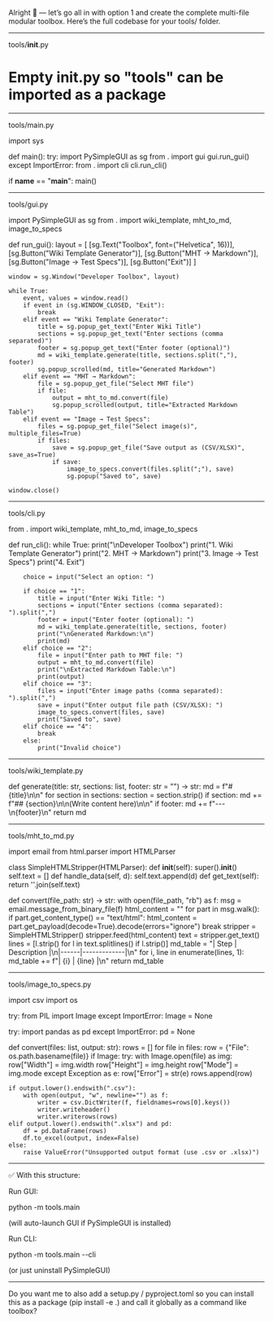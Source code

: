 Alright 💯 — let’s go all in with option 1 and create the complete multi-file modular toolbox.
Here’s the full codebase for your tools/ folder.


---

tools/__init__.py

# Empty __init__.py so "tools" can be imported as a package


---

tools/main.py

import sys

def main():
    try:
        import PySimpleGUI as sg
        from . import gui
        gui.run_gui()
    except ImportError:
        from . import cli
        cli.run_cli()

if __name__ == "__main__":
    main()


---

tools/gui.py

import PySimpleGUI as sg
from . import wiki_template, mht_to_md, image_to_specs

def run_gui():
    layout = [
        [sg.Text("Toolbox", font=("Helvetica", 16))],
        [sg.Button("Wiki Template Generator")],
        [sg.Button("MHT → Markdown")],
        [sg.Button("Image → Test Specs")],
        [sg.Button("Exit")]
    ]

    window = sg.Window("Developer Toolbox", layout)

    while True:
        event, values = window.read()
        if event in (sg.WINDOW_CLOSED, "Exit"):
            break
        elif event == "Wiki Template Generator":
            title = sg.popup_get_text("Enter Wiki Title")
            sections = sg.popup_get_text("Enter sections (comma separated)")
            footer = sg.popup_get_text("Enter footer (optional)")
            md = wiki_template.generate(title, sections.split(","), footer)
            sg.popup_scrolled(md, title="Generated Markdown")
        elif event == "MHT → Markdown":
            file = sg.popup_get_file("Select MHT file")
            if file:
                output = mht_to_md.convert(file)
                sg.popup_scrolled(output, title="Extracted Markdown Table")
        elif event == "Image → Test Specs":
            files = sg.popup_get_file("Select image(s)", multiple_files=True)
            if files:
                save = sg.popup_get_file("Save output as (CSV/XLSX)", save_as=True)
                if save:
                    image_to_specs.convert(files.split(";"), save)
                    sg.popup("Saved to", save)

    window.close()


---

tools/cli.py

from . import wiki_template, mht_to_md, image_to_specs

def run_cli():
    while True:
        print("\nDeveloper Toolbox")
        print("1. Wiki Template Generator")
        print("2. MHT → Markdown")
        print("3. Image → Test Specs")
        print("4. Exit")

        choice = input("Select an option: ")

        if choice == "1":
            title = input("Enter Wiki Title: ")
            sections = input("Enter sections (comma separated): ").split(",")
            footer = input("Enter footer (optional): ")
            md = wiki_template.generate(title, sections, footer)
            print("\nGenerated Markdown:\n")
            print(md)
        elif choice == "2":
            file = input("Enter path to MHT file: ")
            output = mht_to_md.convert(file)
            print("\nExtracted Markdown Table:\n")
            print(output)
        elif choice == "3":
            files = input("Enter image paths (comma separated): ").split(",")
            save = input("Enter output file path (CSV/XLSX): ")
            image_to_specs.convert(files, save)
            print("Saved to", save)
        elif choice == "4":
            break
        else:
            print("Invalid choice")


---

tools/wiki_template.py

def generate(title: str, sections: list, footer: str = "") -> str:
    md = f"# {title}\n\n"
    for section in sections:
        section = section.strip()
        if section:
            md += f"## {section}\n\n(Write content here)\n\n"
    if footer:
        md += f"---\n{footer}\n"
    return md


---

tools/mht_to_md.py

import email
from html.parser import HTMLParser

class SimpleHTMLStripper(HTMLParser):
    def __init__(self):
        super().__init__()
        self.text = []
    def handle_data(self, d):
        self.text.append(d)
    def get_text(self):
        return ''.join(self.text)

def convert(file_path: str) -> str:
    with open(file_path, "rb") as f:
        msg = email.message_from_binary_file(f)
    html_content = ""
    for part in msg.walk():
        if part.get_content_type() == "text/html":
            html_content = part.get_payload(decode=True).decode(errors="ignore")
            break
    stripper = SimpleHTMLStripper()
    stripper.feed(html_content)
    text = stripper.get_text()
    lines = [l.strip() for l in text.splitlines() if l.strip()]
    md_table = "| Step | Description |\n|------|-------------|\n"
    for i, line in enumerate(lines, 1):
        md_table += f"| {i} | {line} |\n"
    return md_table


---

tools/image_to_specs.py

import csv
import os

try:
    from PIL import Image
except ImportError:
    Image = None

try:
    import pandas as pd
except ImportError:
    pd = None

def convert(files: list, output: str):
    rows = []
    for file in files:
        row = {"File": os.path.basename(file)}
        if Image:
            try:
                with Image.open(file) as img:
                    row["Width"] = img.width
                    row["Height"] = img.height
                    row["Mode"] = img.mode
            except Exception as e:
                row["Error"] = str(e)
        rows.append(row)

    if output.lower().endswith(".csv"):
        with open(output, "w", newline="") as f:
            writer = csv.DictWriter(f, fieldnames=rows[0].keys())
            writer.writeheader()
            writer.writerows(rows)
    elif output.lower().endswith(".xlsx") and pd:
        df = pd.DataFrame(rows)
        df.to_excel(output, index=False)
    else:
        raise ValueError("Unsupported output format (use .csv or .xlsx)")


---

✅ With this structure:

Run GUI:

python -m tools.main

(will auto-launch GUI if PySimpleGUI is installed)

Run CLI:

python -m tools.main --cli

(or just uninstall PySimpleGUI)



---

Do you want me to also add a setup.py / pyproject.toml so you can install this as a package (pip install -e .) and call it globally as a command like toolbox?

